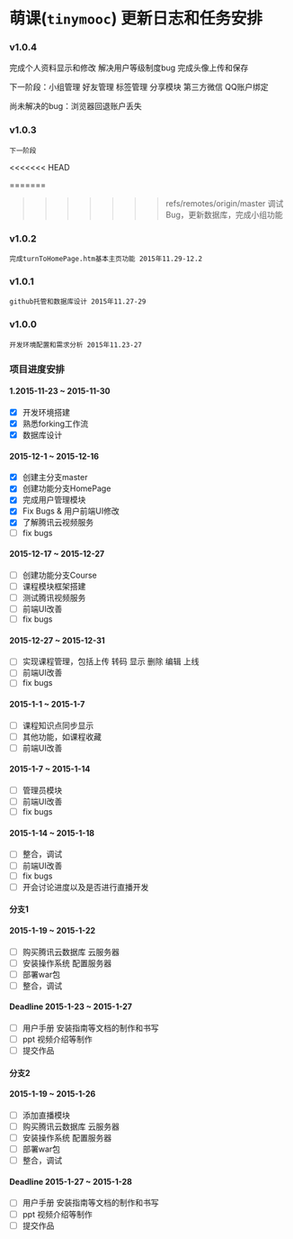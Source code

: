 # 萌课(`tinymooc`) 更新日志和任务安排

### v1.0.4
   完成个人资料显示和修改
   解决用户等级制度bug
   完成头像上传和保存

   下一阶段：小组管理 好友管理 标签管理 分享模块
   第三方微信 QQ账户绑定

   尚未解决的bug：浏览器回退账户丢失

### v1.0.3
    下一阶段
<<<<<<< HEAD
    
=======

>>>>>>> refs/remotes/origin/master
    调试Bug，更新数据库，完成小组功能
    
### v1.0.2
    完成turnToHomePage.htm基本主页功能 2015年11.29-12.2

### v1.0.1
	github托管和数据库设计 2015年11.27-29

### v1.0.0
	开发环境配置和需求分析 2015年11.23-27

### 项目进度安排

#### 1.2015-11-23 ~ 2015-11-30

* [x] 开发环境搭建
* [x] 熟悉forking工作流
* [x] 数据库设计

#### 2015-12-1 ~ 2015-12-16

* [x] 创建主分支master
* [x] 创建功能分支HomePage
* [x] 完成用户管理模块
* [x] Fix Bugs & 用户前端UI修改
* [x] 了解腾讯云视频服务
* [ ] fix bugs

#### 2015-12-17 ~ 2015-12-27

* [ ] 创建功能分支Course
* [ ] 课程模块框架搭建
* [ ] 测试腾讯视频服务
* [ ] 前端UI改善
* [ ] fix bugs

#### 2015-12-27 ~ 2015-12-31

* [ ] 实现课程管理，包括上传 转码 显示 删除 编辑 上线
* [ ] 前端UI改善
* [ ] fix bugs

#### 2015-1-1 ~ 2015-1-7

* [ ] 课程知识点同步显示
* [ ] 其他功能，如课程收藏
* [ ] 前端UI改善

#### 2015-1-7 ~ 2015-1-14

* [ ] 管理员模块
* [ ] 前端UI改善
* [ ] fix bugs

#### 2015-1-14 ~ 2015-1-18

* [ ] 整合，调试
* [ ] 前端UI改善
* [ ] fix bugs
* [ ] 开会讨论进度以及是否进行直播开发

#### 分支1
#### 2015-1-19 ~ 2015-1-22
* [ ] 购买腾讯云数据库 云服务器
* [ ] 安装操作系统 配置服务器
* [ ] 部署war包
* [ ] 整合，调试

#### Deadline 2015-1-23 ~ 2015-1-27
* [ ] 用户手册 安装指南等文档的制作和书写
* [ ] ppt 视频介绍等制作
* [ ] 提交作品

#### 分支2
#### 2015-1-19 ~ 2015-1-26
* [ ] 添加直播模块
* [ ] 购买腾讯云数据库 云服务器
* [ ] 安装操作系统 配置服务器
* [ ] 部署war包
* [ ] 整合，调试

#### Deadline 2015-1-27 ~ 2015-1-28
* [ ] 用户手册 安装指南等文档的制作和书写
* [ ] ppt 视频介绍等制作
* [ ] 提交作品

